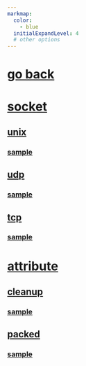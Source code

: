 ```yaml
---
markmap:
  color:
    - blue
  initialExpandLevel: 4
  # other options
---
```


# [go back](../index.html)
# [socket](socket/index.html)
## [unix](socket/unix/index.html)
### [sample](socket/unix/sample/index.html)
## [udp](socket/udp/index.html)
### [sample](socket/udp/sample/index.html)
## [tcp](socket/tcp/index.html)
### [sample](socket/tcp/sample/index.html)
# [attribute](attribute/index.html)
## [cleanup](attribute/cleanup/index.html)
### [sample](attribute/cleanup/sample/index.html)
## [packed](attribute/packed/index.html)
### [sample](attribute/packed/sample/index.html)
